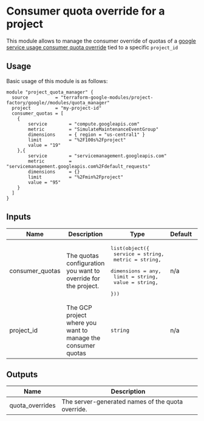 # Consumer quota override for a project

This module allows to manage the consumer override of quotas of a [google service usage consumer quota override](https://www.terraform.io/docs/providers/google/r/service_usage_consumer_quota_override.html) tied to a specific `project_id`

## Usage

Basic usage of this module is as follows:

```hcl
module "project_quota_manager" {
  source          = "terraform-google-modules/project-factory/google//modules/quota_manager"
  project         = "my-project-id"
  consumer_quotas = [
    {
        service        = "compute.googleapis.com"
        metric         = "SimulateMaintenanceEventGroup"
        dimensions     = { region = "us-central1" }
        limit          = "%2F100s%2Fproject"
        value = "19"
    },{
        service        = "servicemanagement.googleapis.com"
        metric         = "servicemanagement.googleapis.com%2Fdefault_requests"
        dimensions     = {}
        limit          = "%2Fmin%2Fproject"
        value = "95"
    }
  ]
}
```

<!-- BEGINNING OF PRE-COMMIT-TERRAFORM DOCS HOOK -->
## Inputs

| Name | Description | Type | Default | Required |
|------|-------------|------|---------|:--------:|
| consumer\_quotas | The quotas configuration you want to override for the project. | <pre>list(object({<br>    service    = string,<br>    metric     = string,<br>    dimensions = any,<br>    limit      = string,<br>    value      = string,<br>  }))</pre> | n/a | yes |
| project\_id | The GCP project where you want to manage the consumer quotas | `string` | n/a | yes |

## Outputs

| Name | Description |
|------|-------------|
| quota\_overrides | The server-generated names of the quota override. |

<!-- END OF PRE-COMMIT-TERRAFORM DOCS HOOK -->

